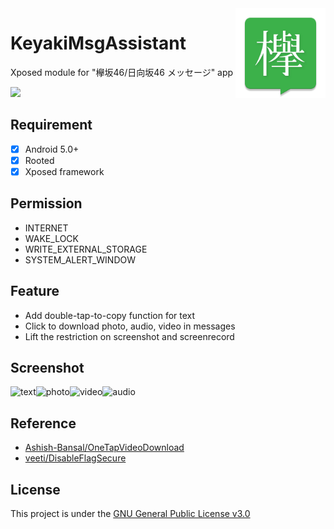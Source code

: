 <img src="/app/src/main/res/mipmap-xxxhdpi/ic_launcher.png" alt="logo" width="144" height="144" align="right" />

# KeyakiMsgAssistant
Xposed module for "欅坂46/日向坂46 メッセージ" app

<a href="https://www.coolapk.com/apk/com.nondanee.keyakimsgassistant"><img src="https://user-images.githubusercontent.com/26399680/47835376-b1302200-ddde-11e8-8303-77d106cb4f02.png" height=42px /></a>

## Requirement
- [x] Android 5.0+
- [x] Rooted
- [x] Xposed framework

## Permission
- INTERNET
- WAKE_LOCK
- WRITE_EXTERNAL_STORAGE
- SYSTEM_ALERT_WINDOW

## Feature
- Add double-tap-to-copy function for text
- Click to download photo, audio, video in messages
- Lift the restriction on screenshot and screenrecord

## Screenshot
<img alt="text" src="https://user-images.githubusercontent.com/26399680/55107355-12e58580-510c-11e9-92b5-01888a67fc20.jpg" width="25%"/><img alt="photo" src="https://user-images.githubusercontent.com/26399680/55107354-124cef00-510c-11e9-9b3f-6204e27eb296.jpg" width="25%"/><img alt="video" src="https://user-images.githubusercontent.com/26399680/55107356-12e58580-510c-11e9-84af-c22a999e6d10.jpg" width="25%"/><img alt="audio" src="https://user-images.githubusercontent.com/26399680/55107353-11b45880-510c-11e9-928d-425be2dac12c.jpg" width="25%"/>

## Reference

- [Ashish-Bansal/OneTapVideoDownload](https://github.com/Ashish-Bansal/OneTapVideoDownload)
- [veeti/DisableFlagSecure](https://github.com/veeti/DisableFlagSecure)

## License

This project is under the [GNU General Public License v3.0](https://www.gnu.org/licenses/gpl-3.0.en.html)